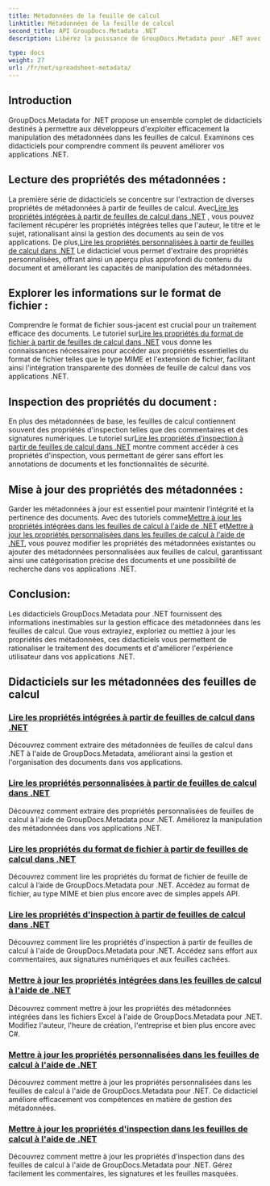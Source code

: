 ```yaml
---
title: Métadonnées de la feuille de calcul
linktitle: Métadonnées de la feuille de calcul
second_title: API GroupDocs.Metadata .NET
description: Libérez la puissance de GroupDocs.Metadata pour .NET avec des didacticiels sur la lecture et la mise à jour des propriétés des feuilles de calcul. Améliorez la manipulation des métadonnées dans vos applications .NET.

type: docs
weight: 27
url: /fr/net/spreadsheet-metadata/
---
```

## Introduction

GroupDocs.Metadata for .NET propose un ensemble complet de didacticiels destinés à permettre aux développeurs d'exploiter efficacement la manipulation des métadonnées dans les feuilles de calcul. Examinons ces didacticiels pour comprendre comment ils peuvent améliorer vos applications .NET.

## Lecture des propriétés des métadonnées :
La première série de didacticiels se concentre sur l'extraction de diverses propriétés de métadonnées à partir de feuilles de calcul. Avec[Lire les propriétés intégrées à partir de feuilles de calcul dans .NET](./read-built-in-properties-spreadsheets/) , vous pouvez facilement récupérer les propriétés intégrées telles que l'auteur, le titre et le sujet, rationalisant ainsi la gestion des documents au sein de vos applications. De plus,[Lire les propriétés personnalisées à partir de feuilles de calcul dans .NET](./read-custom-properties-spreadsheets/) Le didacticiel vous permet d'extraire des propriétés personnalisées, offrant ainsi un aperçu plus approfondi du contenu du document et améliorant les capacités de manipulation des métadonnées.

## Explorer les informations sur le format de fichier :
 Comprendre le format de fichier sous-jacent est crucial pour un traitement efficace des documents. Le tutoriel sur[Lire les propriétés du format de fichier à partir de feuilles de calcul dans .NET](./read-file-format-properties-spreadsheets/) vous donne les connaissances nécessaires pour accéder aux propriétés essentielles du format de fichier telles que le type MIME et l'extension de fichier, facilitant ainsi l'intégration transparente des données de feuille de calcul dans vos applications .NET.

## Inspection des propriétés du document :
En plus des métadonnées de base, les feuilles de calcul contiennent souvent des propriétés d'inspection telles que des commentaires et des signatures numériques. Le tutoriel sur[Lire les propriétés d'inspection à partir de feuilles de calcul dans .NET](./read-inspection-properties-spreadsheets/) montre comment accéder à ces propriétés d'inspection, vous permettant de gérer sans effort les annotations de documents et les fonctionnalités de sécurité.

## Mise à jour des propriétés des métadonnées :
 Garder les métadonnées à jour est essentiel pour maintenir l’intégrité et la pertinence des documents. Avec des tutoriels comme[Mettre à jour les propriétés intégrées dans les feuilles de calcul à l'aide de .NET](./update-built-in-properties-spreadsheets/) et[Mettre à jour les propriétés personnalisées dans les feuilles de calcul à l'aide de .NET](./update-custom-properties-spreadsheets/), vous pouvez modifier les propriétés des métadonnées existantes ou ajouter des métadonnées personnalisées aux feuilles de calcul, garantissant ainsi une catégorisation précise des documents et une possibilité de recherche dans vos applications .NET.

## Conclusion:
Les didacticiels GroupDocs.Metadata pour .NET fournissent des informations inestimables sur la gestion efficace des métadonnées dans les feuilles de calcul. Que vous extrayiez, exploriez ou mettiez à jour les propriétés des métadonnées, ces didacticiels vous permettent de rationaliser le traitement des documents et d'améliorer l'expérience utilisateur dans vos applications .NET.

## Didacticiels sur les métadonnées des feuilles de calcul
### [Lire les propriétés intégrées à partir de feuilles de calcul dans .NET](./read-built-in-properties-spreadsheets/)
Découvrez comment extraire des métadonnées de feuilles de calcul dans .NET à l'aide de GroupDocs.Metadata, améliorant ainsi la gestion et l'organisation des documents dans vos applications.
### [Lire les propriétés personnalisées à partir de feuilles de calcul dans .NET](./read-custom-properties-spreadsheets/)
Découvrez comment extraire des propriétés personnalisées de feuilles de calcul à l'aide de GroupDocs.Metadata pour .NET. Améliorez la manipulation des métadonnées dans vos applications .NET.
### [Lire les propriétés du format de fichier à partir de feuilles de calcul dans .NET](./read-file-format-properties-spreadsheets/)
Découvrez comment lire les propriétés du format de fichier de feuille de calcul à l’aide de GroupDocs.Metadata pour .NET. Accédez au format de fichier, au type MIME et bien plus encore avec de simples appels API.
### [Lire les propriétés d'inspection à partir de feuilles de calcul dans .NET](./read-inspection-properties-spreadsheets/)
Découvrez comment lire les propriétés d'inspection à partir de feuilles de calcul à l'aide de GroupDocs.Metadata pour .NET. Accédez sans effort aux commentaires, aux signatures numériques et aux feuilles cachées.
### [Mettre à jour les propriétés intégrées dans les feuilles de calcul à l'aide de .NET](./update-built-in-properties-spreadsheets/)
Découvrez comment mettre à jour les propriétés des métadonnées intégrées dans les fichiers Excel à l'aide de GroupDocs.Metadata pour .NET. Modifiez l'auteur, l'heure de création, l'entreprise et bien plus encore avec C#.
### [Mettre à jour les propriétés personnalisées dans les feuilles de calcul à l'aide de .NET](./update-custom-properties-spreadsheets/)
Découvrez comment mettre à jour les propriétés personnalisées dans les feuilles de calcul à l'aide de GroupDocs.Metadata pour .NET. Ce didacticiel améliore efficacement vos compétences en matière de gestion des métadonnées.
### [Mettre à jour les propriétés d'inspection dans les feuilles de calcul à l'aide de .NET](./update-inspection-properties-spreadsheets/)
Découvrez comment mettre à jour les propriétés d'inspection dans des feuilles de calcul à l'aide de GroupDocs.Metadata pour .NET. Gérez facilement les commentaires, les signatures et les feuilles masquées.